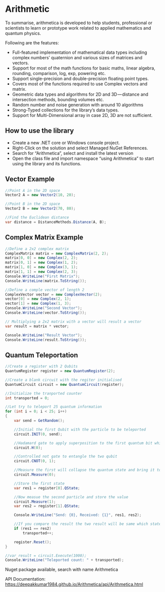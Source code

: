 # Arithmetic
To summarise, arithmetica is developed to help students, professional or scientists to learn or prototype work related to applied mathematics and quantum physics.

Following are the features:

* Full-featured implementation of mathematical data types including complex numbers’ quaternion and various sizes of matrices and vectors.
* Support for most of the math functions for basic maths, linear algebra, rounding, comparison, log, exp, powering etc.
* Support single-precision and double-precision floating point types.
* Covers most of the functions required to use Complex vectors and matrix.
* Geometric data types and algorithms for 2D and 3D — distance and intersection methods, bounding volumes etc.
* Random number and noise generation with around 10 algorithms
* Strong-Typed collections for the library’s data types.
* Support for Multi-Dimensional array in case 2D, 3D are not sufficient.

## How to use the library
* Create a new .NET core or Windows console project.
* Right-Click on the solution and select Managed NuGet References.
* Search for “Arithmetica”, select and install the latest version
* Open the class file and import namespace “using Arithmetica” to start using the library and its functions.

## Vector Example

```csharp
//Point A in the 2D space
Vector2 A = new Vector2(10, 20);

//Point B in the 2D space
Vector2 B = new Vector2(70, 80);

//Find the Euclidean distance
var distance = DistanceMethods.Distance(A, B);
```

## Complex Matrix Example

```csharp
//Define a 2x2 complex matrix
ComplexMatrix matrix = new ComplexMatrix(2, 2);
matrix[0, 0] = new Complex(2, 2);
matrix[0, 1] = new Complex(1, 2);
matrix[1, 0] = new Complex(3, 1);
matrix[1, 1] = new Complex(2, 3);
Console.WriteLine("First Matrix");
Console.WriteLine(matrix.ToString());

//Define a comple vector of length 2
ComplexVector vector = new ComplexVector(2);
vector[0] = new Complex(2, 1);
vector[1] = new Complex(1, 3);
Console.WriteLine("Second Vector");
Console.WriteLine(vector.ToString());

// Multiplying a 2x2 matrix with a vector will result a vector
var result = matrix * vector;

Console.WriteLine("Result Vector");
Console.WriteLine(result.ToString());

```

## Quantum Teleportation
```csharp
//Create a register with 2 Qubits
QuantumRegister register = new QuantumRegister(2);

//Create a blank circuit with the regiter initialised
QuantumCircuit circuit = new QuantumCircuit(register);

//Initialize the tranported counter
int transported = 0;

//Let try to teleport 25 quantum information
for (int i = 0; i < 25; i++)
{
	var send = GetRandom();

	//Initial the first Qubit with the particle to be teleported
	circuit.INIT(0, send);

	//Hadamard gate to apply superposition to the first quantum bit which means the first qubit will have both 0 and 1
	circuit.H(0);

	//Controlled not gate to entangle the two qubit
	circuit.CNOT(0, 1);

	//Measure the first will collapse the quantum state and bring it to reality whic will be either one or zero
	circuit.Measure(0);

	//Store the first state
	var res1 = register[0].QState;

	//Now measue the second particle and store the value
	circuit.Measure(1);
	var res2 = register[1].QState;

	Console.WriteLine("Send: {0}, Received: {1}", res1, res2);

	//If you compare the result the two result will be same which states that the information is teleported.
	if (res1 == res2)
		transported++;

	register.Reset();
}

//var result = circuit.Execute(1000);
Console.WriteLine("Teleported count: " + transported);
```

Nuget package available, search with name Arithmetica

API Documentation: https://deepakkumar1984.github.io/Arithmetica/api/Arithmetica.html

